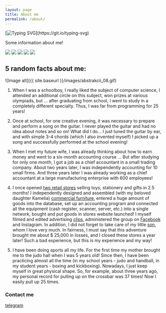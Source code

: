 ```yaml
---
layout: page
title: About me
permalink: /about/
---
```

[![Typing SVG](https://readme-typing-svg.herokuapp.com?color=%2336BCF7&lines=AI+now+I+meet+more+often+than+HI...)](https://git.io/typing-svg)

Some information about me! 




![](https://github-profile-summary-cards.vercel.app/api/cards/profile-details?username=UzunDemir&theme=github_dark)
![](https://github-profile-summary-cards.vercel.app/api/cards/most-commit-language?username=UzunDemir&theme=github_dark) ![](https://github-profile-summary-cards.vercel.app/api/cards/repos-per-language?username=UzunDemir&theme=github_dark)
![](https://github-profile-summary-cards.vercel.app/api/cards/stats?username=UzunDemir&theme=github_dark) ![](https://github-profile-summary-cards.vercel.app/api/cards/productive-time?username=UzunDemir&theme=github_dark)

## 5 random facts about me:
![Image alt]({{ site.baseurl }}/images/abstrakcii_08.gif)
1. When I was a schoolboy, I really liked the subject of computer science, I attended an additional circle on this subject, won prizes at various olympiads, but ... after graduating from school, I went to study in a completely different specialty. Thus, I was far from programming for 25 years!

2. Once at school, for one creative evening, it was necessary to prepare and perform a song on the guitar. I never played the guitar and had no idea about notes and so on! What did I do… I just tuned the guitar by ear, and with simple 3-4 chords (which I also invented myself) I picked up a song and successfully performed at the school evening!

3. When I met my future wife, I was already thinking about how to earn money and went to a six-month accounting course ... But after studying for only one month, I got a job as a chief accountant in a small trading company. About two years later, I was independently accounting for 10 small firms. And three years later I was already working as a chief accountant at a large manufacturing enterprise with 600 employees!

4. I once opened [two retail stores](https://www.youtube.com/watch?v=fQIOg3dqD-w) selling toys, stationery and gifts in 2.5 months! I independently designed and assembled (with my beloved daughter Kamelia) [commercial furniture](https://www.youtube.com/watch?v=-4kNVjCLSKc&list=PLqQg8bYvyjQyy8zCInOguOoL2Ow9hvD90), entered a huge amount of goods into the database, set up an accounting program and connected all the equipment (cash register, scanner, server, etc.) into a single network, bought and put goods in stores website launched! 
I myself filmed and edited advertising [clips](https://www.youtube.com/watch?v=Z6lfJT4irfs&list=PLqQg8bYvyjQyy8zCInOguOoL2Ow9hvD90&index=8), administered the group on [Facebook](https://www.facebook.com/JucariiJulia) and Instagram. In addition, I did not forget to take care of my little [son](https://www.youtube.com/watch?v=AYmoHocTcjk&list=PLqQg8bYvyjQyy8zCInOguOoL2Ow9hvD90&index=6), whom I love very much. In fairness, I must say that this adventure brought me about $ 25,000 in losses, and I closed these stores a year later! Such a bad experience, but this is my experience and my way!

5. I have been doing sports all my life. For the first time my mother brought me to the judo hall when I was 5 years old! Since then, I have been practicing almost all the time (in my school years - judo and handball, in my student years - boxing and kickboxing). Nowadays, I just keep myself in great physical shape. So, for example, about three years ago, my personal record for pulling up on the crossbar was 37 times! Now I easily pull up 25 times.

### Contact me

[telegram](https://web.telegram.org/z/#-1824573150)

